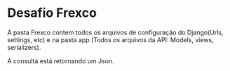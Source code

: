 # Desafio Frexco
A pasta Frexco contem todos os arquivos de configuração do Django(Urls, settings, etc) e na pasta app (Todos os arquivos da API: Models, views, serializers).

A consulta está retornando um Json.